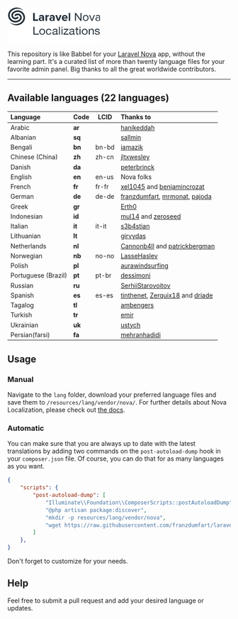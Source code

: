 ![Laravel Nova Localization Logo](./logo.png)

This repository is like Babbel for your [Laravel Nova](https://nova.laravel.com) app, without the learning part. It's a curated list of more than twenty language files for your favorite admin panel. Big thanks to all the great worldwide contributors.

---

## Available languages (22 languages)

| Language | Code | LCID | Thanks to |
| :--- | ------------- | ------------- | :--- |
| Arabic  | **ar** |  | [hanikeddah](https://github.com/hanikeddah)  |
| Albanian  | **sq** |  | [sallmin](https://github.com/sallmin) |
| Bengali  | **bn** | bn-bd | [iamazik](https://github.com/iamazik) |
| Chinese (China)  | **zh** | zh-cn | [jltxwesley](https://github.com/jltxwesley) |
| Danish  | **da** |  | [peterbrinck](https://github.com/peterbrinck) |
| English  | **en** | en-us | Nova folks |
| French  | **fr** | fr-fr | [xel1045](https://github.com/xel1045) and [benjamincrozat](https://github.com/benjamincrozat) |
| German | **de** | de-de | [franzdumfart](https://github.com/franzdumfart), [mrmonat](https://github.com/mrmonat), [pajoda](https://github.com/pajoda) |
| Greek  | **gr** |  | [Erth0](https://github.com/Erth0) |
| Indonesian  | **id** |  | [mul14](https://github.com/mul14) and [zeroseed](https://github.com/zeroseed) |
| Italian  | **it** | it-it | [s3b4stian](https://github.com/s3b4stian) |
| Lithuanian  | **lt** |  | [girvydas](https://github.com/girvydas) |
| Netherlands  | **nl** |  | [Cannonb4ll](https://github.com/Cannonb4ll) and [patrickbergman](https://github.com/patrickbergman) |
| Norwegian | **nb** | no-no | [LasseHaslev](https://github.com/LasseHaslev) |
| Polish  | **pl** |  | [aurawindsurfing](https://github.com/aurawindsurfing) |
| Portuguese (Brazil)  | **pt** | pt-br | [dessimoni](https://github.com/dessimoni) |
| Russian  | **ru** |  | [SerhiiStarovoitov](https://github.com/SerhiiStarovoitov) |
| Spanish  | **es** | es-es | [tinthenet](https://github.com/tinthenet), [Zerquix18](https://github.com/Zerquix18) and [driade](https://github.com/driade) |
| Tagalog  | **tl** |  | [ambengers](https://github.com/ambengers) |
| Turkish  | **tr** |  | [emir](https://github.com/emir) |
| Ukrainian  | **uk** |  | [ustych](https://github.com/ustych) |
| Persian(farsi)  | **fa** |  | [mehranhadidi](https://github.com/mehranhadidi) |

## Usage

### Manual
Navigate to the `lang` folder, download your preferred language files and save them to `/resources/lang/vendor/nova/`.
For further details about Nova Localization, please check out [the docs](https://nova.laravel.com/docs/1.0/customization/localization.html).

### Automatic
You can make sure that you are always up to date with the latest translations by adding two commands on the `post-autoload-dump` hook in your `composer.json` file. Of course, you can do that for as many languages as you want.

```json
{
    "scripts": {
        "post-autoload-dump": [
            "Illuminate\\Foundation\\ComposerScripts::postAutoloadDump",
            "@php artisan package:discover",
            "mkdir -p resources/lang/vendor/nova",
            "wget https://raw.githubusercontent.com/franzdumfart/laravel-nova-localizations/master/lang/fr.json -O resources/lang/vendor/nova/fr.json"
        ]
    },
}
```
Don't forget to customize for your needs.

## Help
Feel free to submit a pull request and add your desired language or updates.
